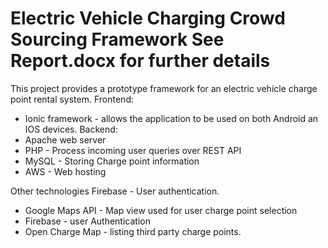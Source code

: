 # Electric Vehicle Charging Crowd Sourcing Framework See Report.docx for further details

This project provides a prototype framework for an electric vehicle charge point rental system.
Frontend: 
  - Ionic framework - allows the application to be used on both Android an IOS devices.
Backend:
  - Apache web server
  - PHP - Process incoming user queries over REST API
  - MySQL - Storing Charge point information
  - AWS - Web hosting
  
Other technologies Firebase - User authentication.
- Google Maps API - Map view used for user charge point selection
- Firebase - user Authentication
- Open Charge Map - listing third party charge points.



